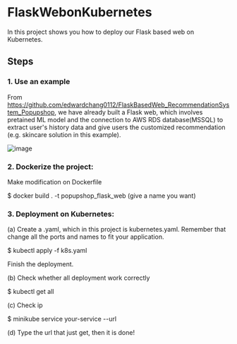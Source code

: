 # FlaskWebonKubernetes
In this project shows you how to deploy our Flask based web on Kubernetes.

## Steps

### 1. Use an example 

From https://github.com/edwardchang0112/FlaskBasedWeb_RecommendationSystem_Popupshop, we have already built a Flask web, which involves pretained ML model and the connection to AWS RDS database(MSSQL) to extract user's history data and give users the customized recommendation (e.g. skincare solution in this example).

![image](https://github.com/edwardchang0112/FlaskWebonKubernetes/blob/master/MainPage01.png)

### 2. Dockerize the project:

Make modification on Dockerfile

$ docker build . -t popupshop_flask_web (give a name you want)

### 3. Deployment on Kubernetes:
(a) Create a .yaml, which in this project is kubernetes.yaml. Remember that change all the ports and names to fit your application. 

$ kubectl apply -f k8s.yaml

Finish the deployment.

(b) Check whether all deployment work correctly

$ kubectl get all

(c) Check ip

$ minikube service your-service --url

(d) Type the url that just get, then it is done!
